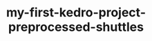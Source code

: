 ---
schema: default
title: my-first-kedro-project-preprocessed-shuttles
organization: 
notes: type = kedro_datasets.pandas.parquet_dataset.ParquetDataset
resources:
  - name: my-first-kedro-project-preprocessed-shuttles
    url: 'https://github.com/fakeOrg/fakeRepo/tree/main/data/02_intermediate/preprocessed_shuttles.pq'
    format: pq
category:
  - 02-intermediate
maintainer: 
maintainer_email: 
project:
  - my-first-kedro-project
preview: |
  
---